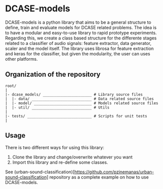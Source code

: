 # DCASE-models
DCASE-models is a python library that aims to be a general structure to define, train and evaluate models for DCASE related problems. The idea is to have a modular and easy-to-use library to rapid prototype experiments. Regarding this, we create a class based structure for the differente stages related to a classifier of audio signals: feature extractor, data generator, scaler and the model itself. The library uses librosa for feature extraction and keras for the classifier, but given the modularity, the user can uses other platforms.

## Organization of the repository 

````
root/
|
|- dcase_models/ ______________________ # Library source files
|  |- data/ ___________________________ # Data related source files
|  |- model/ __________________________ # Models related source files
|  |- util/ ___________________________ # Utils
|
|- tests/ _____________________________ # Scripts for unit tests
|
````

## Usage
There is two different ways for using this library:
1) Clone the library and change/overwrite whatever you want
2) Import this library and re-define some classes.

See (urban-sound-classification)[https://github.com/pzinemanas/urban-sound-classification] repository as a complete example on how to use DCASE-models.
